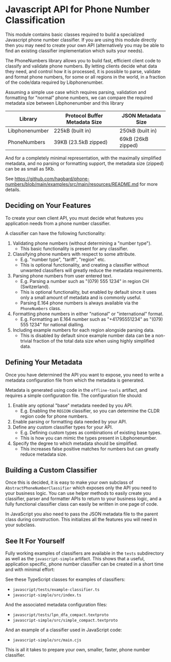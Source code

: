 # Javascript API for Phone Number Classification

This module contains basic classes required to build a specialized Javascript phone
number classifier. If you are using this module directly then you may need to
create your own API (alternatively you may be able to find an existing
classifier implementation which suits your needs).

The PhoneNumbers library allows you to build fast, efficient client code to classify and validate
phone numbers. By letting clients decide what data they need, and control how it is processed, it
is possible to parse, validate and format phone numbers, for some or all regions in the world, in
a fraction of the code/data required by Libphonenumber.

Assuming a simple use case which requires parsing, validation and formatting for "normal" phone
numbers, we can compare the required metadata size between Libphonenumber and this library

| Library         | Protocol Buffer Metadata Size | JSON Metadata Size |
|-----------------|-------------------------------|--------------------|
| Libphonenumber  | 225kB (built in)              | 250kB (built in)   |
| PhoneNumbers    | 39KB (23.5kB zipped)          | 69kB (26kB zipped) | 

And for a completely minimal representation, with the maximally simplified metadata, and no parsing
or formatting support, the metadata size (zipped) can be as small as 5Kb.

See https://github.com/hagbard/phone-numbers/blob/main/examples/src/main/resources/README.md
for more details.

## Deciding on Your Features

To create your own client API, you must decide what features you application
needs from a phone number classifier.

A classifier can have the following functionality:
1. Validating phone numbers (without determining a "number type").
    * This basic functionality is present for any classifier.
2. Classifying phone numbers with respect to some attribute.
    * E.g. "number type", "tariff", "region" etc.
    * This is optional functionality, and creating a classifier without unwanted
      classifiers will greatly reduce the metadata requirements.
3. Parsing phone numbers from user entered text.
    * E.g. Parsing a number such as "(079) 555 1234" in region CH (Switzerland).
    * This is optional functionality, but enabled by default since it uses only
      a small amount of metadata and is commonly useful.
    * Parsing E.164 phone numbers is always available via the `PhoneNumbers`
      class.
4. Formatting phone numbers in either "national" or "international" format.
    * E.g. Formatting an E.164 number such as "+41795551234" as "(079) 555 1234"
      for national dialling.
5. Including example numbers for each region alongside parsing data.
    * This is disabled by default since example number data can be a non-trivial
      fraction of the total data size when using highly simplified data.

## Defining Your Metadata

Once you have determined the API you want to expose, you need to write a
metadata configuration file from which the metadata is generated.

Metadata is generated using code in the `offline-tools` artifact, and requires a
simple configuration file. The configuration file should:

1. Enable any optional "base" metadata needed by you API.
    * E.g. Enabling the `REGION` classifier, so you can determine the CLDR
      region code for phone numbers.
2. Enable parsing or formatting data needed by your API.
3. Define any custom classifier types for your API.
    * E.g. Defining custom types as combinations of existing base types.
    * This is how you can mimic the types present in Libphonenumber.
4. Specify the degree to which metadata should be simplified.
    * This increases false positive matches for numbers but can greatly
      reduce metadata size.

## Building a Custom Classifier

Once this is decided, it is easy to make your own subclass of
`AbstractPhoneNumberClassifier` which exposes only the API you need to your
business logic. You can use helper methods to easily create you classifier,
parser and formatter APIs to return to your business logic, and a fully
functional classifier class can easily be written in one page of code.

In JavaScript you also need to pass the JSON metadata file to the parent
class during construction. This initializes all the features you will need
in your subclass.

## See It For Yourself

Fully working examples of classifiers are available in the `tests` subdirectory
as well as the `javascript-simple` artifact. This shows that a useful,
application specific, phone number classifier can be created in a short time and
with minimal effort:

See these TypeScript classes for examples of classifiers:
* `javascript/tests/example-classifier.ts` 
* `javascript-simple/src/index.ts`

And the associated metadata configuration files:
* `javascript/tests/lpn_dfa_compact.textproto`
* `javascript-simple/src/simple_compact.textproto`

And an example of a classifier used in JavaScript code:
* `javascript-simple/src/main.cjs`

This is all it takes to prepare your own, smaller, faster, phone number
classifier.
